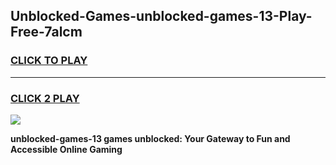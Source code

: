 
## Unblocked-Games-unblocked-games-13-Play-Free-7alcm
<h3>
<a href="https://premium76.site?title=unblocked-games-13&ref=18A">CLICK TO PLAY</a></h3>
<hr>

<h3>
<a href="https://premium76.site?title=unblocked-games-13&ref=18A">CLICK 2 PLAY</a>
  
</h3>

<a href="https://premium76.site?title=unblocked-games-13&ref=18A"><img src="https://clearcache.store/games.png"></a>


**unblocked-games-13 games unblocked: Your Gateway to Fun and Accessible Online Gaming**
